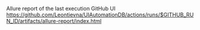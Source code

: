 Allure report of the last execution GitHub UI 
https://github.com/Leontievna/UIAutomationDB/actions/runs/$GITHUB_RUN_ID/artifacts/allure-report/index.html
